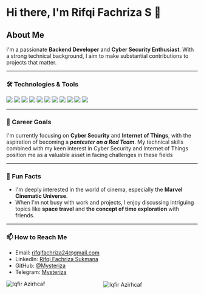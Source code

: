 # Hi there, I'm Rifqi Fachriza S 👋

## About Me
I'm a passionate **Backend Developer** and **Cyber Security Enthusiast**. With a strong technical background, I aim to make substantial contributions to projects that matter.

---

### 🛠️ Technologies & Tools

![](https://img.shields.io/badge/Python-3776AB?style=for-the-badge&logo=python&logoColor=white)
![](https://img.shields.io/badge/Java-007396?style=for-the-badge&logo=java&logoColor=white)
![](https://img.shields.io/badge/C%23-239120?style=for-the-badge&logo=c-sharp&logoColor=white)
![](https://img.shields.io/badge/C++-00599C?style=for-the-badge&logo=c%2B%2B&logoColor=white)
![](https://img.shields.io/badge/Arduino-00979D?style=for-the-badge&logo=arduino&logoColor=white)
![](https://img.shields.io/badge/Pascal-0298C3?style=for-the-badge&logo=pascal&logoColor=white)
![](https://img.shields.io/badge/HTML5-E34F26?style=for-the-badge&logo=html5&logoColor=white)
![](https://img.shields.io/badge/CSS3-1572B6?style=for-the-badge&logo=css3&logoColor=white)
![](https://img.shields.io/badge/Bootstrap-563D7C?style=for-the-badge&logo=bootstrap&logoColor=white)
![](https://img.shields.io/badge/Laravel-FF2D20?style=for-the-badge&logo=laravel&logoColor=white)
![](https://img.shields.io/badge/CodeIgniter-EF4223?style=for-the-badge&logo=codeigniter&logoColor=white)

---

### 💼 Career Goals

I'm currently focusing on **Cyber Security** and **Internet of Things**, with the aspiration of becoming a ***pentester on a Red Team***. My technical skills combined with my keen interest in Cyber Security and Internet of Things position me as a valuable asset in facing challenges in these fields

---

### 🎉 Fun Facts

- I'm deeply interested in the world of cinema, especially the **Marvel Cinematic Universe**.
- When I'm not busy with work and projects, I enjoy discussing intriguing topics like **space travel** and **the concept of time exploration** with friends.

---

### 📫 How to Reach Me

- Email: [rifqifachriza24@gmail.com](mailto:rifqifachriza24@gmail.com)
- LinkedIn: [Rifqi Fachriza Sukmana](https://www.linkedin.com/in/rifqi-fachriza-sukmana/)
- GitHub: [@Mysteriza](https://github.com/mysteriza)
- Telegram: [Mysteriza](https://t.me/mysteriza)

<div align="center">
    <p><img align="left" src="https://github-readme-stats.vercel.app/api/top-langs?username=mysteriza&show_icons=true&theme=dark&locale=en&layout=compact" alt="Iqfir Azirhcaf" /></p>
    <p>&nbsp;<img align="center" src="https://github-readme-stats.vercel.app/api?username=mysteriza&show_icons=true&theme=dark&locale=en" alt="Iqfir Azirhcaf" /></p>
</div>
